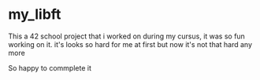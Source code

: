 # my_libft

This a 42 school project that i worked on during my cursus, it was so fun working on it. it's looks so hard for me at first but now it's not that hard any more

So happy to commplete it
